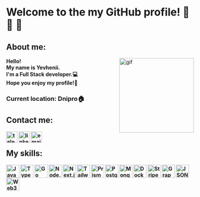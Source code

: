 # Welcome to the my GitHub profile! 👋 👋 👋 

## About me:

<img alt="gif" width="200px" align="right" src="https://media.tenor.com/images/dc545e5a0f93c9b2bf1d4f0af54ebbff/tenor.gif" />

<b>Hello!<br>
  My name is Yevhenii.<br>
  I'm a Full Stack developer.💻<br>
  Hope you enjoy my profile!🙂 <br>

### Current location: Dnipro🏠

## Contact me:
[<img align="left" alt="telegram" width="30px" src="https://cdn-icons-png.flaticon.com/512/2111/2111646.png" />][Telegram]
[<img align="left" alt="linkedIn" width="30px" src="https://cdn-icons-png.flaticon.com/512/174/174857.png" />][LinkedIn]
[<img align="left" alt="email" width="30px" src="https://i.ibb.co/0Mr1ZMr/gmail.png" />][Email]

<br>

## My skills:
<img align="left" alt="JavaScript" width="35px" src="https://cdn-icons-png.flaticon.com/512/5968/5968292.png" />
<img align="left" alt="TypeScript" width="35px" src="https://cdn-icons-png.flaticon.com/512/5968/5968381.png" />
<img align="left" alt="Go" width="35px" src="https://cdn-icons-png.flaticon.com/512/5968/5968340.png" />
<img align="left" alt="Node.js" width="35px" src="https://cdn-icons-png.flaticon.com/512/919/919825.png" />
<img align="left" alt="Next.js" width="35px" src="https://cdn.jsdelivr.net/gh/devicons/devicon/icons/nextjs/nextjs-original.svg" />
<img align="left" alt="Tailwind CSS" width="35px" src="https://cdn.jsdelivr.net/gh/devicons/devicon/icons/tailwindcss/tailwindcss-plain.svg" />
<img align="left" alt="Prisma" width="35px" src="https://avatars.githubusercontent.com/u/17219288?s=280&v=4" />
<img align="left" alt="PostgreSQL" width="35px" src="https://cdn-icons-png.flaticon.com/512/5968/5968342.png" />
<img align="left" alt="MongoDB" width="35px" src="https://i.ibb.co/54yxf1R/mongodb.png" />
<img align="left" alt="Docker" width="35px" src="https://cdn-icons-png.flaticon.com/512/919/919853.png" />
<img align="left" alt="Stripe" width="35px" src="https://cdn-icons-png.flaticon.com/512/5968/5968705.png" />
<img align="left" alt="GraphQL" width="35px" src="https://cdn-icons-png.flaticon.com/512/5968/5968692.png" />
<img align="left" alt="JSON-RPC" width="35px" src="https://static-00.iconduck.com/assets.00/api-icon-256x256-57x0z0pt.png" />
<img align="left" alt="Web3" width="35px" src="https://cryptologos.cc/logos/ethereum-eth-logo.png" />

<br><br>

[Telegram]: https://t.me/eugene17kotov
[LinkedIn]: https://www.linkedin.com/in/yevhenii-kobets/
[Email]: mailto:eu.kobets@gmail.com
